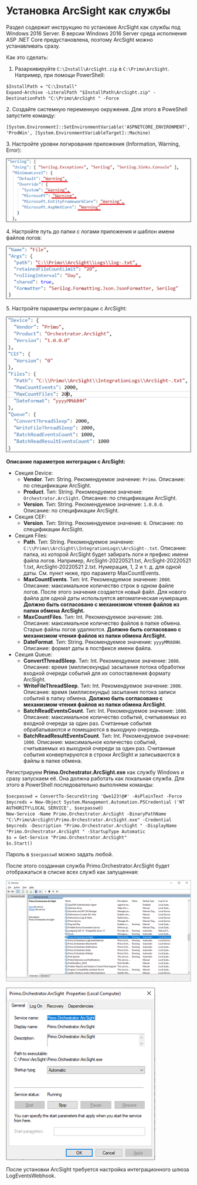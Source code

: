 # Установка ArcSight как службы

Раздел содержит инструкцию по установке ArcSight как службы под Windows 2016 Server. В версии Windows 2016 Server среда исполнения ASP .NET Core предустановлена, поэтому ArcSight можно устанавливать сразу. 

Как это сделать:

1. Разархивируйте `C:\Install\ArcSight.zip` в `C:\Primo\ArcSight`. Например, при помощи PowerShell:

```
$InstallPath = "C:\Install"
Expand-Archive -LiteralPath "$InstallPath\ArcSight.zip" -DestinationPath "C:\Primo\ArcSight " -Force
```

2\. Создайте системную переменную окружения. Для этого в PoweShell запустите команду:
```
[System.Environment]::SetEnvironmentVariable('ASPNETCORE_ENVIRONMENT', 'ProdWin', [System.EnvironmentVariableTarget]::Machine)
```

3\. Настройте уровни логирования приложения (Information, Warning, Error):

![](<../../../.gitbook/assets/install-arcsight-1.png>)

4\. Настройте путь до папки с логами приложения и шаблон имени файлов логов:

![](<../../../.gitbook/assets/install-arcsight-2.png>)

5\. Настройте параметры интеграции с ArcSight:

![](<../../../.gitbook/assets/install-arcsight-3.png>)

**Описание параметров интеграции с ArcSight:**
* Секция Device:
  * **Vendor**. Тип: String. Рекомендуемое значение: `Primo`. Описание: по спецификации ArcSight.
  * **Product**. Тип: String. Рекомендуемое значение: `Orchestrator.ArcSight`. Описание: по спецификации ArcSight.
  * **Version**. Тип: String. Рекомендуемое значение: `1.0.0.0`. Описание: по спецификации ArcSight.
* Секция CEF:
  * **Version**. Тип: String. Рекомендуемое значение: `0`. Описание: по спецификации ArcSight.
* Секция Files:
  * **Path**. Тип: String. Рекомендуемое значение: `C:\\Primo\\ArcSight\\IntegrationLogs\\ArcSight-.txt`. Описание: папка, из которой ArcSight будет забирать логи и префикс имени файла логов. Например, ArcSight-20220521.txt, ArcSight-20220521 1.txt, ArcSight-20220521 2.txt. Нумерация, 1, 2 и т. д. для одной даты. См. пункт ниже, про параметр MaxCountEvents.
  * **MaxCountEvents**. Тип: Int. Рекомендуемое значение: `2000`. Описание: максимальное количество строк в одном файле логов. После этого значения создается новый файл. Для нового файла для одной даты используется автоматическая нумерация. **Должно быть согласовано с механизмом чтения файлов из папки обмена ArcSight.**
  * **MaxCountFiles**. Тип: Int. Рекомендуемое значение: `200`. Описание: максимальное количество файлов в папке обмена. Старые файлы логов удаляются. **Должно быть согласовано с механизмом чтения файлов из папки обмена ArcSight.**
  * **DateFormat**. Тип: String. Рекомендуемое значение: `yyyyMMddHH`. Описание: формат даты в постфиксе имени файла.
* Секция Queue:
  * **ConvertThreadSleep**. Тип: Int. Рекомендуемое значение: `2000`. Описание: время (миллисекунды) засыпания потока обработки входной очереди событий для их сопоставления формату ArcSight.
  * **WriteFileThreadSleep**. Тип: Int. Рекомендуемое значение: `2000`. Описание: время (миллисекунды) засыпания потока записи событий в папку обмена. **Должно быть согласовано с механизмом чтения файлов из папки обмена ArcSight**.
  * **BatchReadEventsCount**. Тип: Int. Рекомендуемое значение: `1000`. Описание: максимальное количество событий, считываемых из входной очереди за один раз. Считанные события обрабатываются и помещаются в выходную очередь.
  * **BatchReadResultEventsCount**. Тип: Int. Рекомендуемое значение: `1000`. Описание: максимальное количество событий, считываемых из выходной очереди за один раз. Считанные события конвертируются в строки ArcSight и записываются в файлы в папке обмена.


Регистрируем **Primo.Orchestrator.ArcSight.exe** как службу Windows и сразу запускаем её. Она должна работать как локальная служба. Для этого в PowerShell последовательно выполняем команды:

```
$secpasswd = ConvertTo-SecureString 'Qwe123!@#' -AsPlainText -Force 
$mycreds = New-Object System.Management.Automation.PSCredential ('NT AUTHORITY\LOCAL SERVICE', $secpasswd)  
New-Service -Name Primo.Orchestrator.ArcSight -BinaryPathName "C:\Primo\ArcSight\Primo.Orchestrator.ArcSight.exe" -Credential $mycreds -Description "Primo.Orchestrator.ArcSight " -DisplayName "Primo.Orchestrator.ArcSight " -StartupType Automatic 
$s = Get-Service "Primo.Orchestrator.ArcSight"
$s.Start()
```
Пароль в `$secpasswd` можно задать любой.

После этого созданная служба Primo.Orchestrator.ArcSight будет отображаться в списке всех служб как запущенная:

![](<../../../.gitbook/assets/install-arcsight-4.png>)

![](<../../../.gitbook/assets/install-arcsight-5.png>)

После установки ArcSight требуется настройка интеграционного шлюза LogEventsWebhook.
